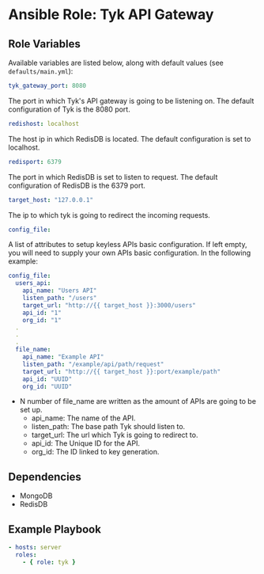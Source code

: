 # Ansible Role: Tyk API Gateway

## Role Variables

Available variables are listed below, along with default values (see `defaults/main.yml`):

```yaml
tyk_gateway_port: 8080
```

The port in which Tyk's API gateway is going to be listening on. The default configuration of Tyk is the 8080 port.

```yaml
redishost: localhost
```

The host ip in which RedisDB is located. The default configuration is set to localhost.

```yaml
redisport: 6379
```

The port in which RedisDB is set to listen to request. The default configuration of RedisDB is the 6379 port.

```yaml
target_host: "127.0.0.1"
```
The ip to which tyk is going to redirect the incoming requests.



```yaml
config_file:
```

A list of  attributes to setup keyless APIs basic configuration. If left empty, you will need to supply your own APIs basic configuration.  In the following example:

```yaml
config_file:
  users_api:
    api_name: "Users API"
    listen_path: "/users"
    target_url: "http://{{ target_host }}:3000/users"
    api_id: "1"
    org_id: "1"
  .
  .
  .
  file_name:
    api_name: "Example API"
    listen_path: "/example/api/path/request"
    target_url: "http://{{ target_host }}:port/example/path"
    api_id: "UUID"
    org_id: "UUID"
```

- N number of file_name are written as the amount of APIs are going to be set up. 
  - api_name:  The name of the API.
  - listen_path: The base path Tyk should listen to.
  - target_url: The url which Tyk is going to redirect to.
  - api_id: The Unique ID for the API.
  - org_id: The ID linked to key generation.

## Dependencies

- MongoDB
- RedisDB

## Example Playbook

```yaml
- hosts: server
  roles:
    - { role: tyk }
```

